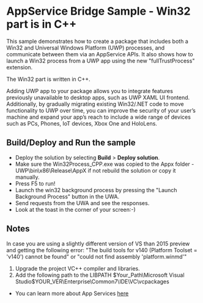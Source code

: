 ﻿# AppService Bridge Sample - Win32 part is in C++

This sample demonstrates how to create a package that includes both a Win32 and Universal Windows Platform (UWP) processes, and communicate between them via an AppService APIs. It also shows how to launch a Win32 process from a UWP app using the new "fullTrustProcess" extension.

The Win32 part is written in C++.

Adding UWP app to your package allows you to integrate features previously unavailable to desktop apps, such as UWP XAML UI frontend. Additionally, by gradually migrating existing Win32/.NET code to move functionality to UWP over time, you can improve the security of your user’s machine and expand your app’s reach to include a wide range of devices such as PCs, Phones, IoT devices, Xbox One and HoloLens.


Build/Deploy and Run the sample
-------------------------------

 - Deploy the solution by selecting **Build** \> **Deploy solution**.
 - Make sure the Win32Process_CPP.exe was copied to the Appx folder - UWP\bin\x86\Release\AppX if not rebuild the solution or copy it manually.
 - Press F5 to run!
 - Launch the win32 background process by pressing the "Launch Background Process" button in the UWA.
 - Send requests from the UWA and see the responses.
 - Look at the toast in the corner of your screen:-)

Notes
------

In case you are using a slightly different version of VS than 2015 preview and getting the following error:
"The build tools for v140 (Platform Toolset = 'v140') cannot be found"
or "could not find assembly 'platform.winmd'"

1. Upgrade the project VC++ compiler and libraries.
2. Add the following path to the LIBPATH 
$Your_Path\Microsoft Visual Studio\$YOUR_VER\Enterprise\Common7\IDE\VC\vcpackages

- You can learn more about App Services [here](https://msdn.microsoft.com/library/windows/apps/xaml/windows.applicationmodel.appservice.aspx)